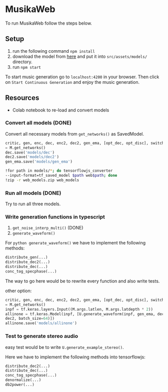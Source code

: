 # MusikaWeb

To run MusikaWeb follow the steps below.

## Setup

1. run the following command ```npm install```
2. download the model from [here](https://drive.google.com/drive/folders/1lSBdQIHVoxE38PVq61f_GALRb5NHWxsS?usp=sharing) and put it into ```src/assets/models/``` directory.
3. run ```npm start```

To start music generation go to ```localhost:4200``` in your browser.
Then click on ```Start Continuous Generation``` and enjoy the music generation.

## Resources

* Colab notebook to re-load and convert models 

### Convert all models (DONE)

Convert all necessary models from ```get_networks()``` as SavedModel.

```python
critic, gen, enc, dec, enc2, dec2, gen_ema, [opt_dec, opt_disc], switch
= M.get_networks()
dec.save('models/dec')
dec2.save('models/dec2')
gen_ema.save('models/gen_ema')
```

```bash
!for path in models/*; do tensorflowjs_converter
--input-format=tf_saved_model $path web$path; done
!zip -r web_models.zip web_models
```

### Run all models (DONE)

Try to run all three models.

### Write generation functions in typescript

1. ```get_noise_interp_multi()``` (DONE)
2. ```generate_waveform()```

For ```python generate_waveform()``` we have to implement the following methods:

```python
distribute_gen(...)
distribute_dec2(...)
distribute_dec(...)
conc_tog_specphase(...)
```

The way to go here would be to rewrite every function and also write tests.

other option:

```python
critic, gen, enc, dec, enc2, dec2, gen_ema, [opt_dec, opt_disc], switch
= M.get_networks()
inpf = tf.keras.layers.Input((M.args.latlen, M.args.latdepth * 2))
allinone = tf.keras.Model(inpf, [U.generate_waveform(inpf, gen_ema, dec,
dec2, batch_size=64)])
allinone.save('models/allinone')
```

### Test to generate stereo audio
easy test would be to write ```U.generate_example_stereo()```.

Here we have to implement the following methods into tensorflowjs:

```python
distribute_dec2(...)
distribute_dec(...)
conc_tog_specphase(...)
denormalize(...)
db2power(...)
```